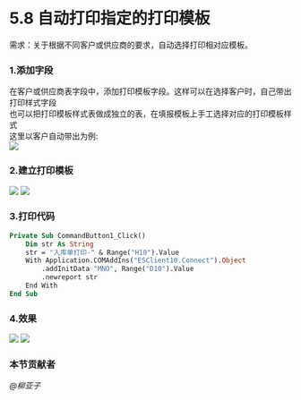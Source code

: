 # 5.8 自动打印指定的打印模板
需求：关于根据不同客户或供应商的要求，自动选择打印相对应模板。
	
### 1.添加字段
在客户或供应商表字段中，添加打印模板字段。这样可以在选择客户时，自己带出打印样式字段  
也可以把打印模板样式表做成独立的表，在填报模板上手工选择对应的打印模板样式  
这里以客户自动带出为例:  
![](../images/5.8.1.png?raw=true)

### 2.建立打印模板
![](../images/5.8.2.png?raw=true)
![](../images/5.8.3.png?raw=true)

### 3.打印代码
```vb
Private Sub CommandButton1_Click()
	Dim str As String
	str = "入库单打印-" & Range("H10").Value
	With Application.COMAddIns("ESClient10.Connect").Object
		.addInitData "MNO", Range("D10").Value
		.newreport str
	End With
End Sub
```

### 4.效果
![](../images/5.8.4.png?raw=true)
![](../images/5.8.5.png?raw=true)

### 本节贡献者
*@柳亚子*
